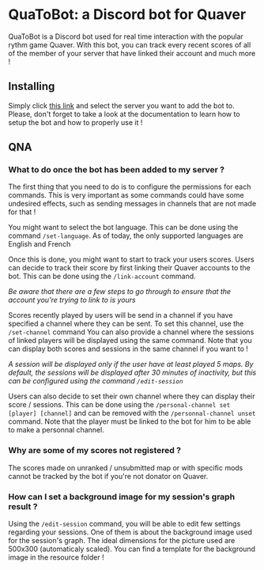# QuaToBot: a Discord bot for Quaver

QuaToBot is a Discord bot used for real time interaction with the popular rythm game Quaver. With this bot, you can track every recent scores of all of the member of your server that have linked their account and much more !

## Installing

Simply click [this link](https://discord.com/api/oauth2/authorize?client_id=955200491636269126&permissions=414464657472&scope=bot) and select the server you want to add the bot to.
Please, don't forget to take a look at the documentation to learn how to setup the bot and how to properly use it !

## QNA
### What to do once the bot has been added to my server ?
The first thing that you need to do is to configure the permissions for each commands. This is very important as some commands could have some undesired effects, such as sending messages in channels that are not made for that !

You might want to select the bot language. This can be done using the command ``/set-language``. As of today, the only supported languages are English and French

Once this is done, you might want to start to track your users scores. Users can decide to track their score by first linking their Quaver accounts to the bot. This can be done using the ``/link-account`` command.

*Be aware that there are a few steps to go through to ensure that the account you're trying to link to is yours*

Scores recently played by users will be send in a channel if you have specified a channel where they can be sent. To set this channel, use the ``/set-channel`` command
You can also provide a channel where the sessions of linked players will be displayed using the same command. Note that you can display both scores and sessions in the same channel if you want to !

*A session will be displayed only if the user have at least played 5 maps. By default, the sessions will be displayed after 30 minutes of inactivity, but this can be configured using the command ``/edit-session``*

Users can also decide to set their own channel where they can display their score / sessions. This can be done using the ``/personal-channel set [player] [channel]`` and can be removed with the ``/personnal-channel unset`` command. Note that the player must be linked to the bot for him to be able to make a personnal channel.

### Why are some of my scores not registered ?
The scores made on unranked / unsubmitted map or with specific mods cannot be tracked by the bot if you're not donator on Quaver.

### How can I set a background image for my session's graph result ?
Using the ``/edit-session`` command, you will be able to edit few settings regarding your sessions. One of them is about the background image used for the session's graph. The ideal dimensions for the picture used are 500x300 (automaticaly scaled). You can find a template for the background image in the resource folder !
